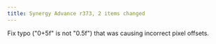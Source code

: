 ```yaml
---
title: Synergy Advance r373, 2 items changed
---
```


Fix typo ("0+5f" is not "0.5f") that was causing incorrect pixel offsets.
